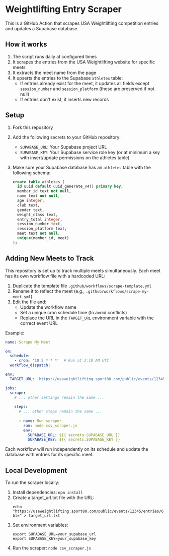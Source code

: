 # Weightlifting Entry Scraper

This is a GitHub Action that scrapes USA Weightlifting competition entries and updates a Supabase database.

## How it works

1. The script runs daily at configured times
2. It scrapes the entries from the USA Weightlifting website for specific meets
3. It extracts the meet name from the page
4. It upserts the entries to the Supabase `athletes` table:
   - If entries already exist for the meet, it updates all fields except `session_number` and `session_platform` (these are preserved if not null)
   - If entries don't exist, it inserts new records

## Setup

1. Fork this repository
2. Add the following secrets to your GitHub repository:
   - `SUPABASE_URL`: Your Supabase project URL
   - `SUPABASE_KEY`: Your Supabase service role key (or at minimum a key with insert/update permissions on the athletes table)

3. Make sure your Supabase database has an `athletes` table with the following schema:
   ```sql
   create table athletes (
     id uuid default uuid_generate_v4() primary key,
     member_id text not null,
     name text not null,
     age integer,
     club text,
     gender text,
     weight_class text,
     entry_total integer,
     session_number text,
     session_platform text,
     meet text not null,
     unique(member_id, meet)
   );
   ```

## Adding New Meets to Track

This repository is set up to track multiple meets simultaneously. Each meet has its own workflow file with a hardcoded URL:

1. Duplicate the template file `.github/workflows/scrape-template.yml`
2. Rename it to reflect the meet (e.g., `.github/workflows/scrape-my-meet.yml`)
3. Edit the file and:
   - Update the workflow name
   - Set a unique cron schedule time (to avoid conflicts)
   - Replace the URL in the `TARGET_URL` environment variable with the correct event URL
   
Example:
```yaml
name: Scrape My Meet

on:
  schedule:
    - cron: '10 2 * * *'  # Run at 2:10 AM UTC
  workflow_dispatch:

env:
  TARGET_URL: 'https://usaweightlifting.sport80.com/public/events/12345/entries/67890?bl='

jobs:
  scrape:
    # ... other settings remain the same ...
    
    steps:
      # ... other steps remain the same ...
      
      - name: Run scraper
        run: node csv_scraper.js
        env:
          SUPABASE_URL: ${{ secrets.SUPABASE_URL }}
          SUPABASE_KEY: ${{ secrets.SUPABASE_KEY }}
```

Each workflow will run independently on its schedule and update the database with entries for its specific meet.

## Local Development

To run the scraper locally:

1. Install dependencies: `npm install`
2. Create a target_url.txt file with the URL:
   ```
   echo "https://usaweightlifting.sport80.com/public/events/12345/entries/67890?bl=" > target_url.txt
   ```
3. Set environment variables:
   ```
   export SUPABASE_URL=your_supabase_url
   export SUPABASE_KEY=your_supabase_key
   ```
4. Run the scraper: `node csv_scraper.js` 